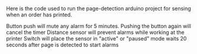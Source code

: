 Here is the code used to run the page-detection arduino project for sensing when an order has printed.

Button push will mute any alarm for 5 minutes. Pushing the button again will cancel the timer
Distance sensor will prevent alarms while working at the printer
Switch will place the sensor in "active" or "paused" mode
waits 20 seconds after page is detected to start alarms
